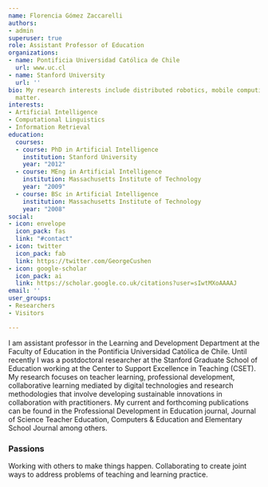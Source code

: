 ```yaml
---
name: Florencia Gómez Zaccarelli
authors:
- admin
superuser: true
role: Assistant Professor of Education
organizations:
- name: Pontificia Universidad Católica de Chile
  url: www.uc.cl
- name: Stanford University
  url: ''
bio: My research interests include distributed robotics, mobile computing and programmable
  matter.
interests:
- Artificial Intelligence
- Computational Linguistics
- Information Retrieval
education:
  courses:
  - course: PhD in Artificial Intelligence
    institution: Stanford University
    year: "2012"
  - course: MEng in Artificial Intelligence
    institution: Massachusetts Institute of Technology
    year: "2009"
  - course: BSc in Artificial Intelligence
    institution: Massachusetts Institute of Technology
    year: "2008"
social:
- icon: envelope
  icon_pack: fas
  link: "#contact"
- icon: twitter
  icon_pack: fab
  link: https://twitter.com/GeorgeCushen
- icon: google-scholar
  icon_pack: ai
  link: https://scholar.google.co.uk/citations?user=sIwtMXoAAAAJ
email: ''
user_groups:
- Researchers
- Visitors

---
```

I am assistant professor in the Learning and Development Department at the Faculty of Education in the Pontificia Universidad Católica de Chile. Until recently I was a postdoctoral researcher at the Stanford Graduate School of Education working at the Center to Support Excellence in Teaching (CSET). My research focuses on teacher learning, professional development, collaborative learning mediated by digital technologies and research methodologies that involve developing sustainable innovations in collaboration with practitioners. My current and forthcoming publications can be found in the Professional Development in Education journal, Journal of Science Teacher Education, Computers & Education and Elementary School Journal among others.

### Passions

Working with others to make things happen. Collaborating to create joint ways to address problems of teaching and learning practice.